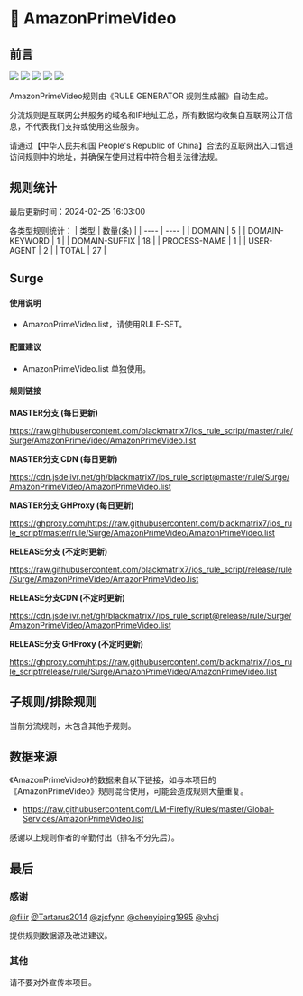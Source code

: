 # 🧸 AmazonPrimeVideo

## 前言

![](https://shields.io/badge/-移除重复规则-ff69b4) ![](https://shields.io/badge/-DOMAIN与DOMAIN--SUFFIX合并-green) ![](https://shields.io/badge/-DOMAIN--SUFFIX间合并-critical) ![](https://shields.io/badge/-DOMAIN--SUFFIX与DOMAIN--KEYWORD合并-blue) ![](https://shields.io/badge/-IP--CIDR(6)合并-blueviolet) 

AmazonPrimeVideo规则由《RULE GENERATOR 规则生成器》自动生成。

分流规则是互联网公共服务的域名和IP地址汇总，所有数据均收集自互联网公开信息，不代表我们支持或使用这些服务。

请通过【中华人民共和国 People's Republic of China】合法的互联网出入口信道访问规则中的地址，并确保在使用过程中符合相关法律法规。

## 规则统计

最后更新时间：2024-02-25 16:03:00

各类型规则统计：
| 类型 | 数量(条)  | 
| ---- | ----  |
| DOMAIN | 5  | 
| DOMAIN-KEYWORD | 1  | 
| DOMAIN-SUFFIX | 18  | 
| PROCESS-NAME | 1  | 
| USER-AGENT | 2  | 
| TOTAL | 27  | 


## Surge 

#### 使用说明
- AmazonPrimeVideo.list，请使用RULE-SET。

#### 配置建议
- AmazonPrimeVideo.list 单独使用。

#### 规则链接
**MASTER分支 (每日更新)**

https://raw.githubusercontent.com/blackmatrix7/ios_rule_script/master/rule/Surge/AmazonPrimeVideo/AmazonPrimeVideo.list

**MASTER分支 CDN (每日更新)**

https://cdn.jsdelivr.net/gh/blackmatrix7/ios_rule_script@master/rule/Surge/AmazonPrimeVideo/AmazonPrimeVideo.list

**MASTER分支 GHProxy (每日更新)**

https://ghproxy.com/https://raw.githubusercontent.com/blackmatrix7/ios_rule_script/master/rule/Surge/AmazonPrimeVideo/AmazonPrimeVideo.list

**RELEASE分支 (不定时更新)**

https://raw.githubusercontent.com/blackmatrix7/ios_rule_script/release/rule/Surge/AmazonPrimeVideo/AmazonPrimeVideo.list

**RELEASE分支CDN (不定时更新)**

https://cdn.jsdelivr.net/gh/blackmatrix7/ios_rule_script@release/rule/Surge/AmazonPrimeVideo/AmazonPrimeVideo.list

**RELEASE分支 GHProxy (不定时更新)**

https://ghproxy.com/https://raw.githubusercontent.com/blackmatrix7/ios_rule_script/release/rule/Surge/AmazonPrimeVideo/AmazonPrimeVideo.list

## 子规则/排除规则


当前分流规则，未包含其他子规则。

## 数据来源

《AmazonPrimeVideo》的数据来自以下链接，如与本项目的《AmazonPrimeVideo》规则混合使用，可能会造成规则大量重复。

- https://raw.githubusercontent.com/LM-Firefly/Rules/master/Global-Services/AmazonPrimeVideo.list


感谢以上规则作者的辛勤付出（排名不分先后）。

## 最后

### 感谢

[@fiiir](https://github.com/fiiir) [@Tartarus2014](https://github.com/Tartarus2014) [@zjcfynn](https://github.com/zjcfynn) [@chenyiping1995](https://github.com/chenyiping1995) [@vhdj](https://github.com/vhdj)

提供规则数据源及改进建议。

### 其他

请不要对外宣传本项目。